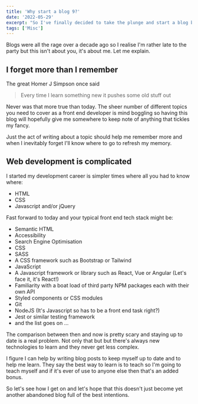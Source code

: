 ```yaml
---
title: 'Why start a blog 9?'
date: '2022-05-29'
excerpt: "So I've finally decided to take the plunge and start a blog but why on earth would I do such a crazy thing?"
tags: ['Misc']
---
```


Blogs were all the rage over a decade ago so I realise I'm rather late to the party but this isn't about you, it's about me. Let me explain.

## I forget more than I remember

The great Homer J Simpson once said

> Every time I learn something new it pushes some old stuff out

Never was that more true than today. The sheer number of different topics you need to cover as a front end developer is mind boggling so having this blog will hopefully give me somewhere to keep note of anything that tickles my fancy.

Just the act of writing about a topic should help me remember more and when I inevitably forget I'll know where to go to refresh my memory.

## Web development is complicated

I started my development career is simpler times where all you had to know where:

- HTML
- CSS
- Javascript and/or jQuery

Fast forward to today and your typical front end tech stack might be:

- Semantic HTML
- Accessibility
- Search Engine Optimisation
- CSS
- SASS
- A CSS framework such as Bootstrap or Tailwind
- JavaScript
- A Javascript framework or library such as React, Vue or Angular (Let's face it, it's React!)
- Familiarity with a boat load of third party NPM packages each with their own API
- Styled components or CSS modules
- Git
- NodeJS (It's Javascript so has to be a front end task right?)
- Jest or similar testing framework
- and the list goes on ...

The comparison between then and now is pretty scary and staying up to date is a real problem. Not only that but but there's always new technologies to learn and they never get less complex.

I figure I can help by writing blog posts to keep myself up to date and to help me learn. They say the best way to learn is to teach so I'm going to teach myself and if it's ever of use to anyone else then that's an added bonus.

So let's see how I get on and let's hope that this doesn't just become yet another abandoned blog full of the best intentions.
